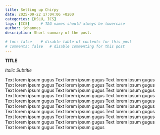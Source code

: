 ```yaml
---
title: Setting up Chirpy
date: 2025-09-22 17:04:06 +0200
categories: [HSLU, ICS]
tags: [ICS]     # TAG names should always be lowercase
author: johannes
description: Short summary of the post.

# toc: false    # disable table of contents for this post
# comments: false   # disable commenting for this post
---
```


**TITLE**

*Italic Subtitle*

Text lorem ipsum gugus Text lorem ipsum gugus Text lorem ipsum gugus Text lorem ipsum gugus Text lorem ipsum gugus Text lorem ipsum gugus Text lorem ipsum gugus Text lorem ipsum gugus Text lorem ipsum gugus Text lorem ipsum gugus Text lorem ipsum gugus Text lorem ipsum gugus Text lorem ipsum gugus Text lorem ipsum gugus Text lorem ipsum gugus Text lorem ipsum gugus Text lorem ipsum gugus Text lorem ipsum gugus Text lorem ipsum gugus Text lorem ipsum gugus Text lorem ipsum gugus Text lorem ipsum gugus Text lorem ipsum gugus Text lorem ipsum gugus Text lorem ipsum gugus Text lorem ipsum gugus Text lorem ipsum gugus Text lorem ipsum gugus Text lorem ipsum gugus 